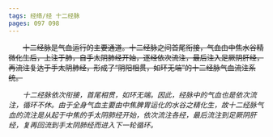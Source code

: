 ```yaml
---
tags: 经络/经 十二经脉
pages: 097 098
---
```

&emsp;&emsp;~~十二经脉是气血运行的主要通道。十二经脉之间首尾衔接，气血由中焦水谷精微化生后，上注于肺，自手太阴肺经开始，逐经依次流注，最后注入足厥阴肝经，再流注复达于手太阴肺经，形成了“阴阳相贯，如环无端”的十二经脉气血流注系统。~~

<div align=center>
	<div src="十二经脉气血流注次序.png" width=75% class="internal-embed">
	</div>
</div>

&emsp;&emsp;<dfn>十二经脉依次衔接，首尾相贯，如环无端。因此，经脉中的气血也是依次流注，循环不休。由于全身气血主要由中焦脾胃运化的水谷之精化生，故十二经脉气血的流注是从起于中焦的手太阴肺经开始，依次流注各经，最后流注到足厥阴肝经，复再回流到手太阴肺经而进入下一轮循环。</dfn>